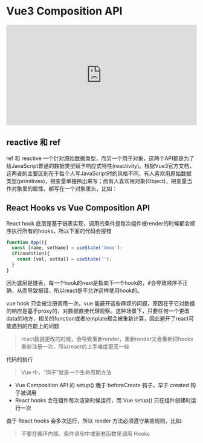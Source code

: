 # Vue3 Composition API

<iframe 
height="265" style="width: 100%;" scrolling="no" 
src="https://stackblitz.com/edit/vue-hvobag?embed=1&file=src/components/calculator.vue"
frameborder="no" loading="lazy" allowtransparency="true" allowfullscreen="true"></iframe>


## reactive 和 ref

ref 和 reactive 一个针对原始数据类型，而另一个用于对象，这两个API都是为了给JavaScript普通的数据类型赋予响应式特性(reactivity)。根据Vue3官方文档，这两者的主要区别在于每个人写JavaScript时的风格不同，有人喜欢用原始数据类型(primitives)，把变量单独拎出来写；而有人喜欢用对象(Object)，把变量当作对象里的属性，都写在一个对象里头，比如：


## React Hooks vs Vue Composition API

React hook 底层是基于链表实现，调用的条件是每次组件被render的时候都会顺序执行所有的hooks，所以下面的代码会报错

```js
function App(){
  const [name, setName] = useState('demo');
  if(condition){
    const [val, setVal] = useState('');    
  }
}
```

因为底层是链表，每一个hook的next是指向下一个hook的，if会导致顺序不正确，从而导致报错，所以react是不允许这样使用hook的。

vue hook 只会被注册调用一次，vue 能避开这些麻烦的问题，原因在于它对数据的响应是基于proxy的，对数据直接代理观察。这种场景下，只要任何一个更改data的地方，相关的function或者template都会被重新计算，因此避开了react可能遇到的性能上的问题

> react数据更改的时候，会导致重新render，重新render又会重新把hooks重新注册一次，所以react的上手难度更高一些

代码的执行

> Vue 中，“钩子”就是一个生命周期方法

- Vue Composition API 的 setup() 晚于 beforeCreate 钩子，早于 created 钩子被调用
- React hooks 会在组件每次渲染时候运行，而 Vue setup() 只在组件创建时运行一次

由于 React hooks 会多次运行，所以 render 方法必须遵守某些规则，比如:

> 不要在循环内部、条件语句中或嵌套函数里调用 Hooks